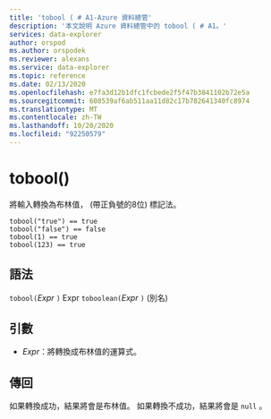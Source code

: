 ```yaml
---
title: 'tobool ( # A1-Azure 資料總管'
description: '本文說明 Azure 資料總管中的 tobool ( # A1。'
services: data-explorer
author: orspod
ms.author: orspodek
ms.reviewer: alexans
ms.service: data-explorer
ms.topic: reference
ms.date: 02/13/2020
ms.openlocfilehash: e7fa3d12b1dfc1fcbede2f5f47b3841102b72e5a
ms.sourcegitcommit: 608539af6ab511aa11d82c17b782641340fc8974
ms.translationtype: MT
ms.contentlocale: zh-TW
ms.lasthandoff: 10/20/2020
ms.locfileid: "92250579"
---
```

# <a name="tobool"></a>tobool()

將輸入轉換為布林值， (帶正負號的8位) 標記法。

```kusto
tobool("true") == true
tobool("false") == false
tobool(1) == true
tobool(123) == true
```

## <a name="syntax"></a>語法

`tobool(`*Expr* `)` 
 Expr `toboolean(`*Expr* `)` (別名) 

## <a name="arguments"></a>引數

* *Expr*：將轉換成布林值的運算式。 

## <a name="returns"></a>傳回

如果轉換成功，結果將會是布林值。
如果轉換不成功，結果將會是 `null` 。
